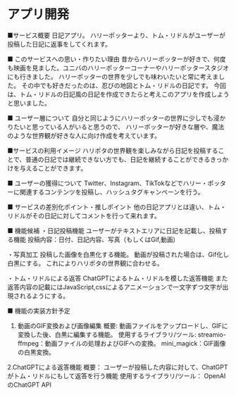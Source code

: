 # アプリ開発

■サービス概要
日記アプリ。
ハリーポッターより、トム・リドルがユーザーが投稿した日記に返事をしてくれます。

■ このサービスへの思い・作りたい理由
昔からハリーポッターが好きで、何度も映画を見ました。ユニバのハリーポッターコーナーやハリーポッタースタジオにも行きました。
ハリーポッターの世界を少しでも味わいたいと常に考えました。
その中でも好きだったのは、忍びの地図とトム・リドルの日記です。
今回は、トム・リドルの日記風の日記を作成できたらと考えこのアプリを作成しようと思いました。

■ ユーザー層について
自分と同じようにハリーポッターの世界に少しでも浸かりたいと思っている人がいると思うので、
ハリーポッターが好きな層や、魔法のような世界観が好きな人に向け作成を考えています。

■サービスの利用イメージ
ハリポタの世界観を楽しみながら日記を投稿することで、普通の日記では継続できない方でも、日記を継続することができるきっかけを与えることができます。

■ ユーザーの獲得について
Twitter、Instagram、TikTokなどでハリー・ポッターに関連するコンテンツを投稿し、ハッシュタグキャンペーンを行う。

■ サービスの差別化ポイント・推しポイント
他の日記アプリとは違い、トム・リドルがその日記に対してコメントを行って来れます。

■ 機能候補
・日記投稿機能
ユーザーがテキストエリアに日記を記載し、投稿する機能
投稿内容：日付、日記内容、写真（もしくはGif,動画)

・写真加工
投稿した画像を白黒化する機能。
動画が投稿された場合は、Gif化し白黒にする。
これによりハリポタの世界観に合わせる。

・トム・リドルによる返答
ChatGPTによるトム・リドルを模した返答機能
また返答内容の記載にはJavaScript,cssによるアニメーションで一文字ずつ文字が出現されるようにする。

■ 機能の実装方針予定

1. 動画のGIF変換および画像編集
概要:
動画ファイルをアップロードし、GIFに変換した後、白黒に編集する機能。
使用するライブラリ/ツール:
streamio-ffmpeg：動画ファイルの処理およびGIFへの変換。
mini_magick：GIF画像の白黒変換。

2.ChatGPTによる返答機能
概要：
ユーザーが投稿した内容に対して、ChatGPTがトム・リドルにもして返答を行う機能
使用するライブラリ/ツール：
OpenAIのChatGPT API
